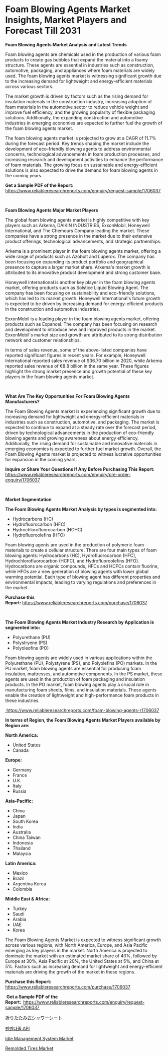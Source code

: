 <p><h1>Foam Blowing Agents Market Insights, Market Players and Forecast Till 2031</h1></p><p><strong>Foam Blowing Agents Market Analysis and Latest Trends</strong></p>
<p><p>Foam blowing agents are chemicals used in the production of various foam products to create gas bubbles that expand the material into a foamy structure. These agents are essential in industries such as construction, automotive, packaging, and appliances where foam materials are widely used. The foam blowing agents market is witnessing significant growth due to the increasing demand for lightweight and energy-efficient materials across various sectors.</p><p>The market growth is driven by factors such as the rising demand for insulation materials in the construction industry, increasing adoption of foam materials in the automotive sector to reduce vehicle weight and improve fuel efficiency, and the growing popularity of flexible packaging solutions. Additionally, the expanding construction and automotive industries in emerging economies are expected to further fuel the growth of the foam blowing agents market.</p><p>The foam blowing agents market is projected to grow at a CAGR of 11.7% during the forecast period. Key trends shaping the market include the development of eco-friendly blowing agents to address environmental concerns, technological advancements in foam production processes, and increasing research and development activities to enhance the performance of foam materials. The growing focus on sustainable and energy-efficient solutions is also expected to drive the demand for foam blowing agents in the coming years.</p></p>
<p><strong>Get a Sample PDF of the Report:&nbsp;</strong> <a href="https://www.reliableresearchreports.com/enquiry/request-sample/1706037">https://www.reliableresearchreports.com/enquiry/request-sample/1706037</a></p>
<p>&nbsp;</p>
<p><strong>Foam Blowing Agents Major Market Players</strong></p>
<p><p>The global foam blowing agents market is highly competitive with key players such as Arkema, DAIKIN INDUSTRIES, ExxonMobil, Honeywell International, and The Chemours Company leading the market. These companies have a strong presence in the market due to their extensive product offerings, technological advancements, and strategic partnerships.</p><p>Arkema is a prominent player in the foam blowing agents market, offering a wide range of products such as Azobolt and Luperox. The company has been focusing on expanding its product portfolio and geographical presence to capture a larger market share. Arkema's market growth is attributed to its innovative product development and strong customer base.</p><p>Honeywell International is another key player in the foam blowing agents market, offering products such as Solstice Liquid Blowing Agent. The company has been focusing on sustainability and eco-friendly solutions, which has led to its market growth. Honeywell International's future growth is expected to be driven by increasing demand for energy-efficient products in the construction and automotive industries.</p><p>ExxonMobil is a leading player in the foam blowing agents market, offering products such as Expancel. The company has been focusing on research and development to introduce new and improved products in the market. ExxonMobil's market size and growth are attributed to its strong distribution network and customer relationships.</p><p>In terms of sales revenue, some of the above-listed companies have reported significant figures in recent years. For example, Honeywell International reported sales revenue of $36.70 billion in 2020, while Arkema reported sales revenue of €8.8 billion in the same year. These figures highlight the strong market presence and growth potential of these key players in the foam blowing agents market.</p></p>
<p>&nbsp;</p>
<p><strong>What Are The Key Opportunities For Foam Blowing Agents Manufacturers?</strong></p>
<p><p>The Foam Blowing Agents market is experiencing significant growth due to increasing demand for lightweight and energy-efficient materials in industries such as construction, automotive, and packaging. The market is expected to continue to expand at a steady rate over the forecast period, driven by technological advancements in the production of eco-friendly blowing agents and growing awareness about energy efficiency. Additionally, the rising demand for sustainable and innovative materials in emerging economies is expected to further fuel market growth. Overall, the Foam Blowing Agents market is projected to witness lucrative opportunities for expansion in the coming years.</p></p>
<p><strong>Inquire or Share Your Questions If Any Before Purchasing This Report:</strong> <a href="https://www.reliableresearchreports.com/enquiry/pre-order-enquiry/1706037">https://www.reliableresearchreports.com/enquiry/pre-order-enquiry/1706037</a></p>
<p>&nbsp;</p>
<p><strong>Market Segmentation</strong></p>
<p><strong>The Foam Blowing Agents Market Analysis by types is segmented into:</strong></p>
<p><ul><li>Hydrocarbons (HC)</li><li>Hydrofluorocarbon (HFC)</li><li>Hydrochlorofluorocarbon (HCHC)</li><li>Hydrofluoroolefins (HFO)</li></ul></p>
<p><p>Foam blowing agents are used in the production of polymeric foam materials to create a cellular structure. There are four main types of foam blowing agents: Hydrocarbons (HC), Hydrofluorocarbon (HFC), Hydrochlorofluorocarbon (HCFC), and Hydrofluoroolefins (HFO). Hydrocarbons are organic compounds, HFCs and HCFCs contain fluorine, while HFOs are a new generation of blowing agents with lower global warming potential. Each type of blowing agent has different properties and environmental impacts, leading to varying regulations and preferences in the market.</p></p>
<p><strong>Purchase this Report:&nbsp;</strong><a href="https://www.reliableresearchreports.com/purchase/1706037">https://www.reliableresearchreports.com/purchase/1706037</a></p>
<p>&nbsp;</p>
<p><strong>The Foam Blowing Agents Market Industry Research by Application is segmented into:</strong></p>
<p><ul><li>Polyurethane (PU)</li><li>Polystryene (PS)</li><li>Polyoleofins (PO)</li></ul></p>
<p><p>Foam blowing agents are widely used in various applications within the Polyurethane (PU), Polystyrene (PS), and Polyolefins (PO) markets. In the PU market, foam blowing agents are essential for producing foam insulation, mattresses, and automotive components. In the PS market, these agents are used in the production of foam packaging and insulation products. In the PO market, foam blowing agents play a crucial role in manufacturing foam sheets, films, and insulation materials. These agents enable the creation of lightweight and high-performance foam products in these industries.</p></p>
<p><a href="https://www.reliableresearchreports.com/foam-blowing-agents-r1706037">&nbsp;https://www.reliableresearchreports.com/foam-blowing-agents-r1706037</a></p>
<p><strong>In terms of Region, the Foam Blowing Agents Market Players available by Region are:</strong></p>
<p>
    <p> <strong> North America: </strong>
        <ul>
            <li>United States</li>
            <li>Canada</li>
        </ul>
        </p> 
    <p> <strong> Europe: </strong>
        <ul>
            <li>Germany</li>
            <li>France</li>
            <li>U.K.</li>
            <li>Italy</li>
            <li>Russia</li>
        </ul>
        </p> 
    <p> <strong> Asia-Pacific: </strong>
        <ul>
            <li>China</li>
            <li>Japan</li>
            <li>South Korea</li>
            <li>India</li>
            <li>Australia</li>
            <li>China Taiwan</li>
            <li>Indonesia</li>
            <li>Thailand</li>
            <li>Malaysia</li>
        </ul>
        </p> 
    <p> <strong> Latin America: </strong>
        <ul>
            <li>Mexico</li>
            <li>Brazil</li>
            <li>Argentina Korea</li>
            <li>Colombia</li>
        </ul>
        </p> 
    <p> <strong> Middle East & Africa: </strong>
        <ul>
            <li>Turkey</li>
            <li>Saudi</li>
            <li>Arabia</li>
            <li>UAE</li>
            <li>Korea</li>
        </ul>
    </p>
    </p>
<p><p>The Foam Blowing Agents Market is expected to witness significant growth across various regions, with North America, Europe, and Asia Pacific emerging as key players in the market. North America is projected to dominate the market with an estimated market share of 40%, followed by Europe at 30%, Asia Pacific at 20%, the United States at 5%, and China at 5%. Factors such as increasing demand for lightweight and energy-efficient materials are driving the growth of the market in these regions.</p></p>
<p><strong>Purchase this Report: </strong><a href="https://www.reliableresearchreports.com/purchase/1706037">https://www.reliableresearchreports.com/purchase/1706037</a></p>
<p>&nbsp;<strong>Get a Sample PDF of the Report:&nbsp;&nbsp;</strong><a href="https://www.reliableresearchreports.com/enquiry/request-sample/1706037">https://www.reliableresearchreports.com/enquiry/request-sample/1706037</a></p>
<p><strong></strong></p>
<p><p><a href="https://github.com/DwightHuels1/Market-Research-Report-List-1/blob/main/9508107129177.md">折りたたみ式シャワーシート</a></p><p><a href="https://github.com/asratman/Market-Research-Report-List-1/blob/main/4304399116634.md">펜벤다졸 API</a></p><p><a href="https://github.com/wusalecollins540tpqoz/Market-Research-Report-List-2/blob/main/idle-management-system-market.md">Idle Management System Market</a></p><p><a href="https://github.com/kathiaseamanalvaradovlprc2h/Market-Research-Report-List-2/blob/main/remolded-tires-market.md">Remolded Tires Market</a></p></p>